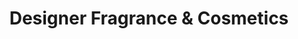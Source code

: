 ---
title: "Designer Fragrance & Cosmetics"
url: /williamsburg/designer-fragrance-and-cosmetics/
shop: chemist
---